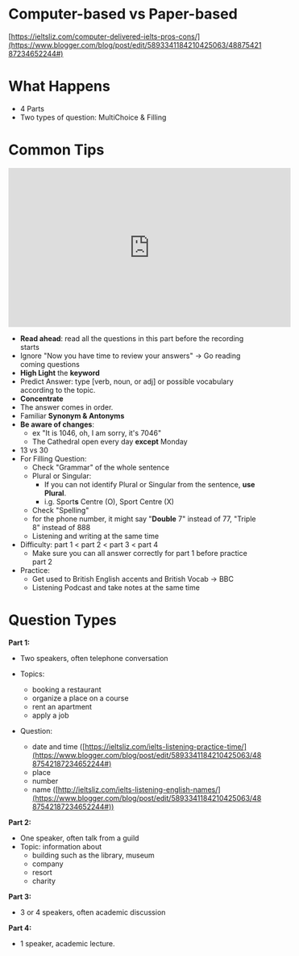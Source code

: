 Computer-based vs Paper-based
=========================

[https://ieltsliz.com/computer-delivered-ielts-pros-cons/](https://www.blogger.com/blog/post/edit/5893341184210425063/4887542187234652244#)

What Happens
============

- 4 Parts
- Two types of question: MultiChoice & Filling


Common Tips
===========

<iframe allow="accelerometer; autoplay; encrypted-media; gyroscope; picture-in-picture" allowfullscreen="" frameborder="0" height="315" src="https://www.youtube.com/embed/JphIDkrtyuc" width="560"></iframe>

-  **Read ahead**: read all the questions in this part before the recording starts
-  Ignore "Now you have time to review your answers" -> Go reading coming questions
-   **High Light** the **keyword**
-   Predict Answer: type [verb, noun, or adj] or possible vocabulary according to the topic.
-   **Concentrate** 
-  The answer comes in order.
-   Familiar **Synonym & Antonyms**
-  **Be aware of changes**:
	-   ex "It is 1046, oh, I am sorry, it's 7046"
	-   The Cathedral open every day  **except** Monday
-   13 vs 30
-   For Filling Question:
	-   Check "Grammar" of the whole sentence
	-   Plural or Singular:
		-   If you can not identify Plural or Singular from the sentence, **use Plural**.  
		- i.g. Sport**s**  Centre (O), Sport Centre (X)
	-   Check "Spelling"
	-   for the phone number, it might say "**Double** 7" instead of 77, "Triple 8" instead of 888
	-   Listening and writing at the same time
- Difficulty: part 1 < part 2 < part 3 < part 4
	- Make sure you can all answer correctly for part 1 before practice part 2
- Practice:
	-  Get used to British English accents and British Vocab -> BBC
	-  Listening Podcast and take notes at the same time


Question Types
=============

**Part 1:**

-   Two speakers, often telephone conversation
-   Topics:
	-  booking a restaurant
	-  organize a place on a course
	-  rent an apartment
	-  apply a job

-   Question:

	-   date and time ([https://ieltsliz.com/ielts-listening-practice-time/](https://www.blogger.com/blog/post/edit/5893341184210425063/4887542187234652244#)
	-   place
	-   number
	-   name ([http://ieltsliz.com/ielts-listening-english-names/](https://www.blogger.com/blog/post/edit/5893341184210425063/4887542187234652244#))

**Part 2:**

-   One speaker, often talk from a guild
-   Topic: information about
	-   building such as the library, museum
	-   company
	-   resort
	-   charity

  

**Part 3:**

-   3 or 4 speakers, often academic discussion

**Part 4:**

-   1 speaker, academic lecture.
<!--stackedit_data:
eyJoaXN0b3J5IjpbLTEyMzc0MjUwNTldfQ==
-->
